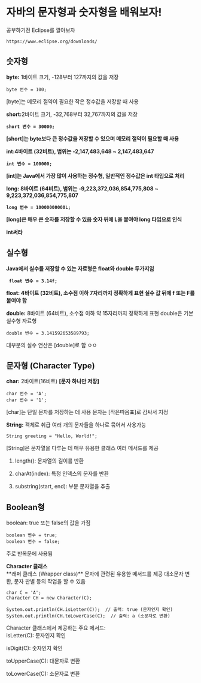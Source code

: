 # 자바의 문자형과 숫자형을 배워보자!

공부하기전 Eclipse를 깔아보자
```link
https://www.eclipse.org/downloads/
```

## 숫자형


<b>byte:</b> 1바이트 크기, -128부터 127까지의 값을 저장<br>
```class
byte 변수 = 100;
```
[byte]는 메모리 절약이 필요한 작은 정수값을 저장할 때 사용
<p>

</p>

<b>short:</b>2바이트 크기, -32,768부터 32,767까지의 값을 저장<b>
```class
short 변수 = 30000;
```
[short]는 byte보다 큰 정수값을 저장할 수 있으며 메모리 절약이 필요할 때 사용
<p></p>

<b>int:</b>4바이트 (32비트), 범위는 -2,147,483,648 ~ 2,147,483,647
```class
int 변수 = 100000;
```
[int]는 Java에서 가장 많이 사용하는 정수형, 일반적인 정수값은 int 타입으로 처리
<p></p>

<b>long:</b> 8바이트 (64비트), 범위는 -9,223,372,036,854,775,808 ~ 9,223,372,036,854,775,807
```class
long 변수 = 10000000000L;
```
[long]은 매우 큰 숫자를 저장할 수 있음 숫자 뒤에 L을 붙여야 long 타입으로 인식
<p></p>
int써라


## 실수형
Java에서 실수를 저장할 수 있는 자료형은 float와 double 두가지임
```class
 float 변수 = 3.14f;
```
<b>float:</b> 4바이트 (32비트), 소수점 이하 7자리까지 정확하게 표현 실수 값 뒤에 f 또는 F를 붙여야 함
<p></p>

<b></b>double:</b> 8바이트 (64비트), 소수점 이하 약 15자리까지 정확하게 표현 double은 기본 실수형 자료형
```class
double 변수 = 3.141592653589793;
```
대부분의 실수 연산은 [double]로 함 ㅇㅇ

## 문자형 (Character Type)
<b>char:</b> 2바이트(16비트) <b>[문자 하나만 저장]</b>
```class
char 변수 = 'A';
char 변수 = '1';
```
[char]는 단일 문자를 저장하는 데 사용 문자는 [작은따옴표]로 감싸서 지정
<p></p>

<b>String:</b> 객체로 취급 여러 개의 문자들을 하나로 묶어서 사용가능
```class
String greeting = "Hello, World!";
```
[String]은 문자열을 다루는 데 매우 유용한 클래스 여러 메서드를 제공<br>

1. length(): 문자열의 길이를 반환<br>

2. charAt(index): 특정 인덱스의 문자를 반환<br>

3. substring(start, end): 부분 문자열을 추출<br>

## Boolean형
boolean: true 또는 false의 값을 가짐
```class
boolean 변수 = true;
boolean 변수 = false;
```
주로 반복문에 사용됨
<P></P>
<b>Character 클래스</b><br>
 **래퍼 클래스 (Wrapper class)** 문자에 관련된 유용한 메서드를 제공  대소문자 변환, 문자 판별 등의 작업을 할 수 있음
 
```class
char C = 'A';
Character CH = new Character(C);

System.out.println(CH.isLetter(C));  // 출력: true (문자인지 확인)
System.out.println(CH.toLowerCase(C);  // 출력: a (소문자로 변환)
```
Character 클래스에서 제공하는 주요 메서드:<br>
isLetter(C): 문자인지 확인<br>

isDigit(C): 숫자인지 확인<br>

toUpperCase(C): 대문자로 변환<br>

toLowerCase(C): 소문자로 변환<br>
  














